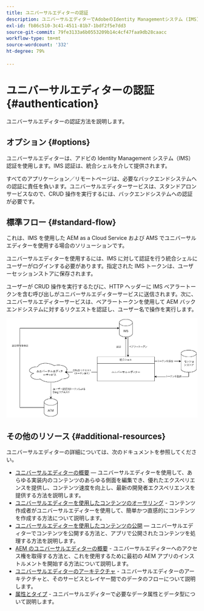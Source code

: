 ```yaml
---
title: ユニバーサルエディターの認証
description: ユニバーサルエディターでAdobeのIdentity Managementシステム (IMS) を認証に使用する方法を説明します。
exl-id: fb86c510-3c41-4511-81b7-1bdf2f5e7dd3
source-git-commit: 79fe3133a6b0553209b14c4cf47faa9db28caacc
workflow-type: tm+mt
source-wordcount: '332'
ht-degree: 79%

---
```



# ユニバーサルエディターの認証 {#authentication}

ユニバーサルエディターの認証方法を説明します。

## オプション {#options}

ユニバーサルエディターは、アドビの Identity Management システム（IMS）認証を使用します。IMS 認証は、統合シェルを介して提供されます。

すべてのアプリケーション／リモートページは、必要なバックエンドシステムへの認証に責任を負います。ユニバーサルエディターサービスは、スタンドアロンサービスなので、CRUD 操作を実行するには、バックエンドシステムへの認証が必要です。

## 標準フロー {#standard-flow}

これは、IMS を使用した AEM as a Cloud Service および AMS でユニバーサルエディターを使用する場合のソリューションです。

ユニバーサルエディターを使用するには、IMS に対して認証を行う統合シェルにユーザーがログインする必要があります。指定された IMS トークンは、ユーザーセッションストアに保存されます。

ユーザーが CRUD 操作を実行するたびに、HTTP ヘッダーに IMS ベアラートークンを含む呼び出しがユニバーサルエディターサービスに送信されます。次に、ユニバーサルエディターサービスは、ベアラートークンを使用して AEM バックエンドシステムに対するリクエストを認証し、ユーザー名で操作を実行します。

![標準認証フロー](assets/standard-flow.png)

## その他のリソース {#additional-resources}

ユニバーサルエディターの詳細については、次のドキュメントを参照してください。

* [ユニバーサルエディターの概要](introduction.md)  — ユニバーサルエディターを使用して、あらゆる実装内のコンテンツのあらゆる側面を編集でき、優れたエクスペリエンスを提供し、コンテンツ速度を向上し、最新の開発者エクスペリエンスを提供する方法を説明します。
* [ユニバーサルエディターを使用したコンテンツのオーサリング](authoring.md) - コンテンツ作成者がユニバーサルエディターを使用して、簡単かつ直感的にコンテンツを作成する方法について説明します。
* [ユニバーサルエディターを使用したコンテンツの公開](publishing.md)  — ユニバーサルエディターでコンテンツを公開する方法と、アプリで公開されたコンテンツを処理する方法を説明します。
* [AEM のユニバーサルエディターの概要](getting-started.md) - ユニバーサルエディターへのアクセス権を取得する方法と、これを使用するために最初の AEM アプリのインストルメントを開始する方法について説明します。
* [ユニバーサルエディターのアーキテクチャ](architecture.md) - ユニバーサルエディターのアーキテクチャと、そのサービスとレイヤー間でのデータのフローについて説明します。
* [属性とタイプ](attributes-types.md) - ユニバーサルエディターで必要なデータ属性とデータ型について説明します。
